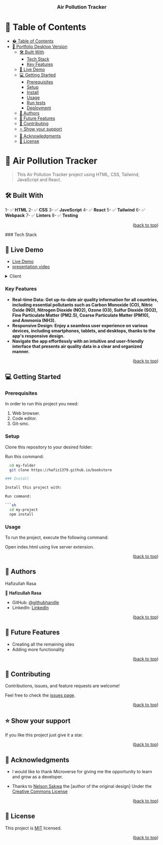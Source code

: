 <a name="readme-top"></a>



<div align="center">
  
  
  <br/>

  <h3><b>Air Pollution Tracker</b></h3>

</div>

<!-- TABLE OF CONTENTS -->

# 📗 Table of Contents

- [� Table of Contents](#-table-of-contents)
- [📖 Portfolio Desktop Version ](#-portfolio-desktop-version-)
  - [🛠 Built With ](#-built-with-)
    - [Tech Stack ](#tech-stack-)
    - [Key Features ](#key-features-)
  - [🚀 Live Demo ](#-live-demo-)
  - [💻 Getting Started ](#-getting-started-)
    - [Prerequisites](#prerequisites)
    - [Setup](#setup)
    - [Install](#install)
    - [Usage](#usage)
    - [Run tests](#run-tests)
    - [Deployment](#deployment)
  - [👥 Authors ](#-authors-)
  - [🔭 Future Features ](#-future-features-)
  - [🤝 Contributing ](#-contributing-)
  - [⭐️ Show your support ](#️-show-your-support-)
  - [🙏 Acknowledgments ](#-acknowledgments-)
  - [📝 License ](#-license-)

<!-- PROJECT DESCRIPTION -->

# 📖 Air Pollution Tracker <a name="about-project"></a>

> This Air Pollution Tracker project using HTML, CSS, Tailwind, JavaScript and React.

## 🛠 Built With <a name="built-with"></a>

1- ✅ **HTML**
2- ✅ **CSS**
3- ✅ **JaveScript**
4- ✅ **React**
5- ✅ **Tailwind**
6- ✅ **Webpack**
7- ✅ **Linters**
8- ✅ **Testing**


<!-- - No live demo available yet -->
<p align="right">(<a href="#readme-top">back to top</a>)</p>
### Tech Stack <a name="tech-stack"></a>

## 🚀 Live Demo <a name="live-demo"></a>


- [Live Demo](https://react-capstone-project-g3s8.onrender.com)
- [presentation video](https://www.loom.com/share/0d84ae31d3ad47f182170341cbfdac3c?sid=fd74bc43-e546-4da5-b642-49a75467f572)
>

<details>
  <summary>Client</summary>
  <ul>
    <li><a href="https://html.spec.whatwg.org/multipage//">HTML</a></li>
    <li><a href="https://www.w3.org/TR/CSS/#css/">CSS</a></li>
  </ul>
</details>

<!-- Features -->

### Key Features <a name="key-features"></a>

- **Real-time Data: Get up-to-date air quality information for all countries, including essential pollutants such as Carbon Monoxide (CO), Nitric Oxide (NO), Nitrogen Dioxide (NO2), Ozone (O3), Sulfur Dioxide (SO2), Fine Particulate Matter (PM2.5), Coarse Particulate Matter (PM10), and Ammonia (NH3).**
- **Responsive Design: Enjoy a seamless user experience on various devices, including smartphones, tablets, and desktops, thanks to the app's responsive design.**
- **Navigate the app effortlessly with an intuitive and user-friendly interface that presents air quality data in a clear and organized manner.**

<p align="right">(<a href="#readme-top">back to top</a>)</p>


<!-- GETTING STARTED -->

## 💻 Getting Started <a name="getting-started"></a>

>

### Prerequisites

In order to run this project you need:

1. Web browser.
2. Code editor.
3. Git-smc.

### Setup

Clone this repository to your desired folder:

Run this command:

```sh
  cd my-folder
  git clone https://hafiz1379.github.io/bookstore

### Install

Install this project with:

Run command:

```sh
  cd my-project
  npm install
```

### Usage

To run the project, execute the following command:

Open index.html using live server extension.


<p align="right">(<a href="#readme-top">back to top</a>)</p>

<!-- AUTHORS -->

## 👥 Authors <a name="authors"></a>

Hafizullah Rasa

👤 **Hafizullah Rasa**

- GitHub: [@githubhandle](https://github.com/hafiz1379)
- LinkedIn: [LinkedIn](https://www.linkedin.com/in/hafizullah-rasa-8436a1257/)


<p align="right">(<a href="#readme-top">back to top</a>)</p>

<!-- FUTURE FEATURES -->

## 🔭 Future Features <a name="future-features"></a>

- Creating all the remaining sites 
- Adding more functionality

<p align="right">(<a href="#readme-top">back to top</a>)</p>

<!-- CONTRIBUTING -->

## 🤝 Contributing <a name="contributing"></a>

Contributions, issues, and feature requests are welcome!

Feel free to check the [issues page](../../issues/).

<p align="right">(<a href="#readme-top">back to top</a>)</p>

<!-- SUPPORT -->

## ⭐️ Show your support <a name="support"></a>

If you like this project just give it a star.

<p align="right">(<a href="#readme-top">back to top</a>)</p>

<!-- ACKNOWLEDGEMENTS -->

## 🙏 Acknowledgments <a name="acknowledgements"></a>

- I would like to thank Microverse for giving me the opportunity to learn and grow as a developer.

- Thanks to [Nelson Sakwa](https://www.behance.net/sakwadesignstudio) the [author of the original design] Under the [Creative Commons License](https://creativecommons.org/licenses/by-nc/4.0/)

<p align="right">(<a href="#readme-top">back to top</a>)</p>

<!-- LICENSE -->

## 📝 License <a name="license"></a>

This project is [MIT](./LICENSE) licensed.

<p align="right">(<a href="#readme-top">back to top</a>)</p>
